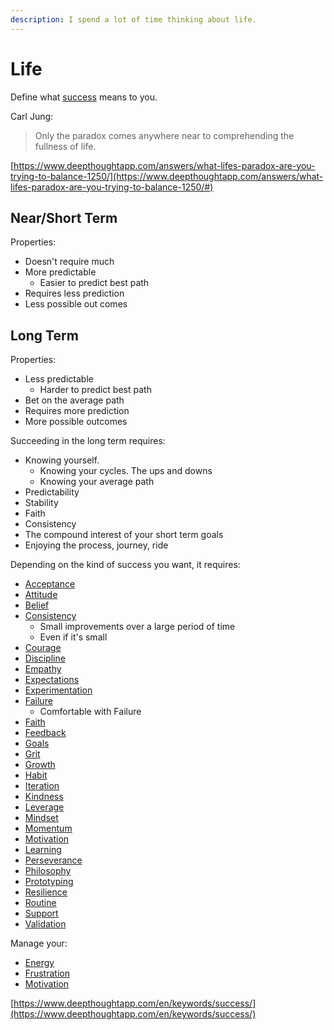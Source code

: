 ```yaml
---
description: I spend a lot of time thinking about life.
---
```


# Life

Define what [success](https://www.deepthoughtapp.com/en/keywords/success/) means to you.

Carl Jung:

> Only the paradox comes anywhere near to comprehending the fullness of life.

​[https://www.deepthoughtapp.com/answers/what-lifes-paradox-are-you-trying-to-balance-1250/](https://www.deepthoughtapp.com/answers/what-lifes-paradox-are-you-trying-to-balance-1250/#)

## Near/Short Term

Properties:

* Doesn't require much
* More predictable
  * Easier to predict best path
* Requires less prediction
* Less possible out comes

## Long Term

Properties:

* Less predictable
  * Harder to predict best path
* Bet on the average path
* Requires more prediction
* More possible outcomes

Succeeding in the long term requires:

* Knowing yourself.
  * Knowing your cycles. The ups and downs
  * Knowing your average path
* Predictability
* Stability
* Faith
* Consistency
* The compound interest of your short term goals
* Enjoying the process, journey, ride

Depending on the kind of success you want, it requires:

* [Acceptance](https://www.deepthoughtapp.com/en/keywords/acceptance/)
* [Attitude](https://www.deepthoughtapp.com/en/keywords/attitude/)
* [Belief](https://www.deepthoughtapp.com/en/keywords/beliefs/)
* [Consistency](https://www.deepthoughtapp.com/en/keywords/consistency/)
  * Small improvements over a large period of time
  * Even if it's small
* [Courage](https://www.deepthoughtapp.com/en/keywords/courage/)
* [Discipline](https://www.deepthoughtapp.com/en/keywords/discipline/)
* [Empathy](https://www.deepthoughtapp.com/en/keywords/empathy/)
* [Expectations](https://www.deepthoughtapp.com/en/keywords/expectations/)
* [Experimentation](https://www.deepthoughtapp.com/en/keywords/experiments/)
* [Failure](https://www.deepthoughtapp.com/en/keywords/failure/)
  * Comfortable with Failure
* [Faith](https://www.deepthoughtapp.com/en/keywords/faith/)
* [Feedback](https://www.deepthoughtapp.com/en/keywords/feedback/)
* [Goals](https://www.deepthoughtapp.com/en/keywords/goals/)
* [Grit](https://www.deepthoughtapp.com/en/keywords/grit/)
* [Growth](https://www.deepthoughtapp.com/en/keywords/growth/)
* [Habit](https://www.deepthoughtapp.com/en/keywords/habit/)
* [Iteration](https://www.deepthoughtapp.com/en/keywords/iteration/)
* [Kindness](https://www.deepthoughtapp.com/en/keywords/kindness/)
* [Leverage](https://www.deepthoughtapp.com/en/keywords/leverage/)
* [Mindset](https://www.deepthoughtapp.com/en/keywords/mindset/)
* [Momentum](https://www.deepthoughtapp.com/en/keywords/momentum/)
* [Motivation](https://www.deepthoughtapp.com/en/keywords/motivation/)
* [Learning](https://www.deepthoughtapp.com/en/keywords/learning/)
* [Perseverance](https://www.deepthoughtapp.com/en/keywords/perseverance)
* [Philosophy](https://www.deepthoughtapp.com/en/keywords/philosophy/)
* [Prototyping](https://www.deepthoughtapp.com/en/keywords/prototype/)
* [Resilience](https://www.deepthoughtapp.com/en/keywords/resilience/)
* [Routine](https://www.deepthoughtapp.com/en/keywords/routine/)
* [Support](https://www.deepthoughtapp.com/en/keywords/support/)
* [Validation](https://www.deepthoughtapp.com/en/keywords/validation/)

Manage your:

* [Energy](https://www.deepthoughtapp.com/en/keywords/energy/)
* [Frustration](https://www.deepthoughtapp.com/en/keywords/frustration/)
* [Motivation](https://www.deepthoughtapp.com/en/keywords/motivation/)

[https://www.deepthoughtapp.com/en/keywords/success/](https://www.deepthoughtapp.com/en/keywords/success/)

